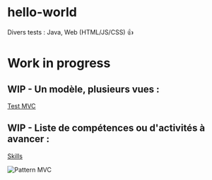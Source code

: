 # hello-world
Divers tests : Java, Web (HTML/JS/CSS) :+1:

# Work in progress

## **WIP** - Un modèle, plusieurs vues :
[Test MVC](https://inehk.github.io/hello-world/MVC_1/)

## **WIP** - Liste de compétences ou d'activités à avancer :
[Skills](https://inehk.github.io/hello-world/Skills/)

![Pattern MVC](https://s-media-cache-ak0.pinimg.com/originals/36/39/17/3639172aa5e9668b338cafac40e16ba2.jpg)

